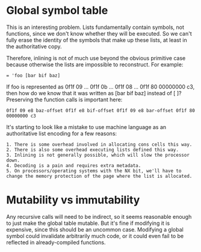 # Global symbol table

This is an interesting problem. Lists fundamentally contain symbols, not functions, since we don't know whether they will be executed. So we can't fully erase the identity of the symbols that
make up these lists, at least in the authoritative copy.

Therefore, inlining is not of much use beyond the obvious primitive case because otherwise the lists are impossible to reconstruct. For example:

    = 'foo [bar bif baz]

If foo is represented as 0f1f 09 ... 0f1f 0b ... 0f1f 08 ... 0f1f 80 00000000 c3, then how do we know that it was written as [bar bif baz] instead of [<definition of bar> <definition of bif>
<definition of baz>]? Preserving the function calls is important here:

    0f1f 09 e8 baz-offset 0f1f e8 bif-offset 0f1f 09 e8 bar-offset 0f1f 80 00000000 c3

It's starting to look like a mistake to use machine language as an authoritative list encoding for a few reasons:

    1. There is some overhead involved in allocating cons cells this way.
    2. There is also some overhead executing lists defined this way.
    3. Inlining is not generally possible, which will slow the processor down.
    4. Decoding is a pain and requires extra metadata.
    5. On processors/operating systems with the NX bit, we'll have to change the memory protection of the page where the list is allocated.

# Mutability vs immutability

Any recursive calls will need to be indirect, so it seems reasonable enough to just make the global table mutable. But it's fine if modifying it is expensive, since this should be an uncommon
case. Modifying a global symbol could invalidate arbitrarily much code, or it could even fail to be reflected in already-compiled functions.